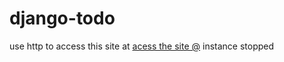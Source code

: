 # django-todo

use http to access this site at [acess the site @](http://3.235.134.57/login/) instance stopped
